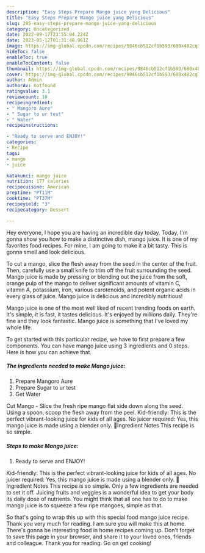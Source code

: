 ```yaml
---
description: "Easy Steps Prepare Mango juice yang Delicious"
title: "Easy Steps Prepare Mango juice yang Delicious"
slug: 285-easy-steps-prepare-mango-juice-yang-delicious
category: Uncategorized
date: 2022-09-17T23:55:04.224Z
date: 2023-05-12T01:31:48.961Z
image: https://img-global.cpcdn.com/recipes/9846cb512cf1b593/680x482cq70/mango-juice-recipe-main-photo.jpg
hideToc: false
enableToc: true
enableTocContent: false
thumbnail: https://img-global.cpcdn.com/recipes/9846cb512cf1b593/680x482cq70/mango-juice-recipe-main-photo.jpg
cover: https://img-global.cpcdn.com/recipes/9846cb512cf1b593/680x482cq70/mango-juice-recipe-main-photo.jpg
author: Admin
authorAv: notfound
ratingvalue: 3.1
reviewcount: 10
recipeingredient:
- " Mangoro Aure"
- " Sugar to ur test"
- " Water"
recipeinstructions:

- "Ready to serve and ENJOY!"
categories:
- Recipe
tags:
- mango
- juice

katakunci: mango juice 
nutrition: 177 calories
recipecuisine: American
preptime: "PT11M"
cooktime: "PT37M"
recipeyield: "3"
recipecategory: Dessert

---
```



Hey everyone, I hope you are having an incredible day today. Today, I'm gonna show you how to make a distinctive dish, mango juice. It is one of my favorites food recipes. For mine, I am going to make it a bit tasty. This is gonna smell and look delicious.

To cut a mango, slice the flesh away from the seed in the center of the fruit. Then, carefully use a small knife to trim off the fruit surrounding the seed. Mango juice is made by pressing or blending out the juice from the soft, orange pulp of the mango to deliver significant amounts of vitamin C, vitamin A, potassium, iron, various carotenoids, and potent organic acids in every glass of juice. Mango juice is delicious and incredibly nutritious!

Mango juice is one of the most well liked of recent trending foods on earth. It's simple, it is fast, it tastes delicious. It's enjoyed by millions daily. They're fine and they look fantastic. Mango juice is something that I've loved my whole life.


To get started with this particular recipe, we have to first prepare a few components. You can have mango juice using 3 ingredients and 0 steps. Here is how you can achieve that.

<!--inarticleads1-->

##### The ingredients needed to make Mango juice:

1. Prepare  Mangoro Aure
1. Prepare  Sugar to ur test
1. Get  Water


Cut Mango - Slice the fresh ripe mango flat side down along the seed. Using a spoon, scoop the flesh away from the peel. Kid-friendly: This is the perfect vibrant-looking juice for kids of all ages. No juicer required: Yes, this mango juice is made using a blender only. 🧾Ingredient Notes This recipe is so simple. 

<!--inarticleads2-->

##### Steps to make Mango juice:


1. Ready to serve and ENJOY!

Kid-friendly: This is the perfect vibrant-looking juice for kids of all ages. No juicer required: Yes, this mango juice is made using a blender only. 🧾Ingredient Notes This recipe is so simple. Only a few ingredients are needed to set it off. Juicing fruits and veggies is a wonderful idea to get your body its daily dose of nutrients. You might think that all one has to do to make mango juice is to squeeze a few ripe mangoes, simple as that. 

So that's going to wrap this up with this special food mango juice recipe. Thank you very much for reading. I am sure you will make this at home. There's gonna be interesting food in home recipes coming up. Don't forget to save this page in your browser, and share it to your loved ones, friends and colleague. Thank you for reading. Go on get cooking!
